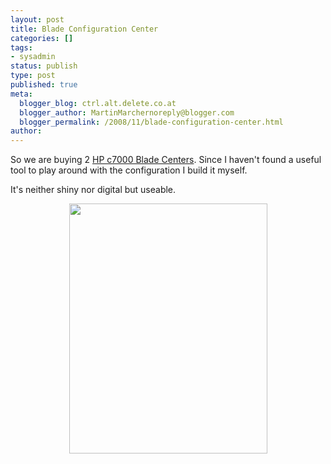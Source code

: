 ```yaml
---
layout: post
title: Blade Configuration Center
categories: []
tags:
- sysadmin
status: publish
type: post
published: true
meta:
  blogger_blog: ctrl.alt.delete.co.at
  blogger_author: MartinMarchernoreply@blogger.com
  blogger_permalink: /2008/11/blade-configuration-center.html
author: 
---
```

<p>So we are buying 2 <a href="http://www.hp.com/go/bladeanswers">HP c7000 Blade Centers</a>. Since I haven't found a useful tool to play around with the configuration I build it myself.</p>
<p>It's neither shiny nor digital but useable.</p>
<p><a href="http://serverhorror.files.wordpress.com/2008/11/bladeconfigurationcenter01.jpg"><img style="display:block;text-align:center;cursor:pointer;width:317px;height:400px;margin:0 auto 10px;" src="http://serverhorror.files.wordpress.com/2008/11/bladeconfigurationcenter01.jpg" border="0" alt="" /></a></p>
